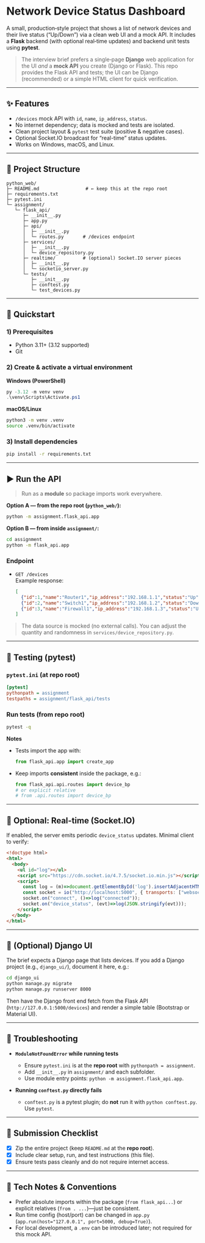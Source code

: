 # Network Device Status Dashboard

A small, production‑style project that shows a list of network devices and their live status (“Up/Down”) via a clean web UI and a mock API. It includes a **Flask** backend (with optional real‑time updates) and backend unit tests using **pytest**.

> The interview brief prefers a single‑page **Django** web application for the UI *and* a **mock API** you create (Django or Flask). This repo provides the Flask API and tests; the UI can be Django (recommended) or a simple HTML client for quick verification.

---

## ✨ Features

- `/devices` mock API with `id`, `name`, `ip_address`, `status`.
- No internet dependency; data is mocked and tests are isolated.
- Clean project layout & `pytest` test suite (positive & negative cases).
- Optional Socket.IO broadcast for “real-time” status updates.
- Works on Windows, macOS, and Linux.

---

## 🧱 Project Structure

```
python_web/
├─ README.md                 # ← keep this at the repo root
├─ requirements.txt
├─ pytest.ini
└─ assignment/
   └─ flask_api/
      ├─ __init__.py
      ├─ app.py
      ├─ api/
      │  ├─ __init__.py
      │  └─ routes.py       # /devices endpoint
      ├─ services/
      │  ├─ __init__.py
      │  └─ device_repository.py
      ├─ realtime/          # (optional) Socket.IO server pieces
      │  ├─ __init__.py
      │  └─ socketio_server.py
      └─ tests/
         ├─ __init__.py
         ├─ conftest.py
         └─ test_devices.py
```

---

## 🚀 Quickstart

### 1) Prerequisites
- Python 3.11+ (3.12 supported)
- Git

### 2) Create & activate a virtual environment

**Windows (PowerShell)**
```powershell
py -3.12 -m venv venv
.\venv\Scripts\Activate.ps1
```

**macOS/Linux**
```bash
python3 -m venv .venv
source .venv/bin/activate
```

### 3) Install dependencies
```bash
pip install -r requirements.txt
```

---

## ▶️ Run the API

> Run as a **module** so package imports work everywhere.

**Option A — from the repo root (`python_web/`):**
```bash
python -m assignment.flask_api.app
```

**Option B — from inside `assignment/`:**
```bash
cd assignment
python -m flask_api.app
```

### Endpoint

- `GET /devices`  
  Example response:
  ```json
  [
    {"id":1,"name":"Router1","ip_address":"192.168.1.1","status":"Up"},
    {"id":2,"name":"Switch1","ip_address":"192.168.1.2","status":"Down"},
    {"id":3,"name":"Firewall1","ip_address":"192.168.1.3","status":"Up"}
  ]
  ```

> The data source is mocked (no external calls). You can adjust the quantity and randomness in `services/device_repository.py`.

---

## 🧪 Testing (pytest)

### `pytest.ini` (at repo root)
```ini
[pytest]
pythonpath = assignment
testpaths = assignment/flask_api/tests
```

### Run tests (from repo root)
```bash
pytest -q
```

**Notes**
- Tests import the app with:  
  ```python
  from flask_api.app import create_app
  ```
- Keep imports **consistent** inside the package, e.g.:
  ```python
  from flask_api.api.routes import device_bp
  # or explicit relative
  # from .api.routes import device_bp
  ```

---

## 🔌 Optional: Real-time (Socket.IO)

If enabled, the server emits periodic `device_status` updates. Minimal client to verify:

```html
<!doctype html>
<html>
  <body>
    <ul id="log"></ul>
    <script src="https://cdn.socket.io/4.7.5/socket.io.min.js"></script>
    <script>
      const log = (m)=>document.getElementById('log').insertAdjacentHTML('beforeend', `<li>${m}</li>`);
      const socket = io("http://localhost:5000", { transports: ["websocket"] });
      socket.on("connect", ()=>log("connected"));
      socket.on("device_status", (evt)=>log(JSON.stringify(evt)));
    </script>
  </body>
</html>
```

---

## 🧭 (Optional) Django UI

The brief expects a Django page that lists devices. If you add a Django project (e.g., `django_ui/`), document it here, e.g.:

```bash
cd django_ui
python manage.py migrate
python manage.py runserver 8000
```

Then have the Django front end fetch from the Flask API (`http://127.0.0.1:5000/devices`) and render a simple table (Bootstrap or Material UI).

---

## 🧯 Troubleshooting

- **`ModuleNotFoundError` while running tests**  
  - Ensure `pytest.ini` is at the **repo root** with `pythonpath = assignment`.
  - Add `__init__.py` in `assignment/` and each subfolder.
  - Use module entry points: `python -m assignment.flask_api.app`.

- **Running `conftest.py` directly fails**  
  - `conftest.py` is a pytest plugin; do **not** run it with `python conftest.py`. Use `pytest`.

---

## 📨 Submission Checklist

- [x] Zip the entire project (keep `README.md` at the **repo root**).
- [x] Include clear setup, run, and test instructions (this file).
- [x] Ensure tests pass cleanly and do not require internet access.

---

## 📝 Tech Notes & Conventions

- Prefer absolute imports within the package (`from flask_api...`) or explicit relatives (`from . ...`)—just be consistent.
- Run time config (host/port) can be changed in `app.py` (`app.run(host="127.0.0.1", port=5000, debug=True)`).
- For local development, a `.env` can be introduced later; not required for this mock API.
